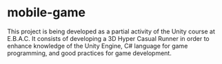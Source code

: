 # mobile-game
This project is being developed as a partial activity of the Unity course at E.B.A.C. It consists of developing a 3D Hyper Casual Runner in order to enhance knowledge of the Unity Engine, C# language for game programming, and good practices for game development.
